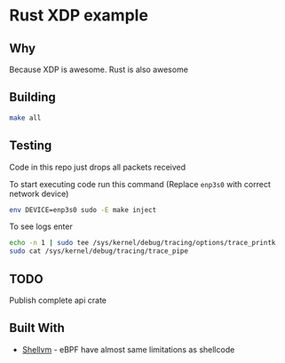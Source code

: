 # Rust XDP example

## Why

Because XDP is awesome. Rust is also awesome

## Building

```sh
make all
```

## Testing

Code in this repo just drops all packets received

To start executing code run this command (Replace `enp3s0` with correct network device)

```sh
env DEVICE=enp3s0 sudo -E make inject
```

To see logs enter

```sh
echo -n 1 | sudo tee /sys/kernel/debug/tracing/options/trace_printk
sudo cat /sys/kernel/debug/tracing/trace_pipe
```

## TODO

Publish complete api crate

## Built With

- [Shellvm](https://github.com/SheLLVM/SheLLVM) - eBPF have almost same limitations as shellcode
